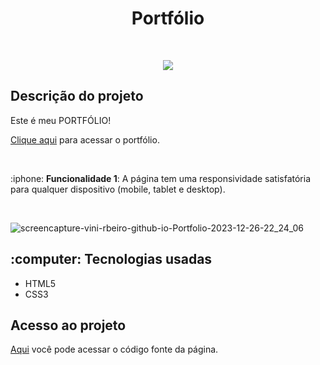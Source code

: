 <h1 align="center">Portfólio</h1>

<br>
<p align="center">
  <img src="https://img.shields.io/badge/%20STATUS%20-%20CONCLU%C3%8DDO%20%20%20%20-44CC1?style=flat-square"/>
</p>

<h2>Descrição do projeto</h2>

<p>Este é meu PORTFÓLIO! </p>
<p><a href="https://vini-rbeiro.github.io/Portfolio/">Clique aqui</a> para acessar o portfólio.</p>
<br><p>:iphone: <b>Funcionalidade 1</b>: A página tem uma responsividade satisfatória para qualquer dispositivo (mobile, tablet e desktop).</p> <br>

![screencapture-vini-rbeiro-github-io-Portfolio-2023-12-26-22_24_06](https://github.com/vini-rbeiro/Portfolio/assets/95951039/04ccc744-6e28-4f17-9da6-6388078355e5)

<h2>:computer: Tecnologias usadas</h2>

<ul>
  <li>HTML5</li>
  <li>CSS3</li>
</ul>

<h2>Acesso ao projeto</h2>

<a href="https://github.com/vini-rbeiro/Portfolio">Aqui</a> você pode acessar o código fonte da página.
